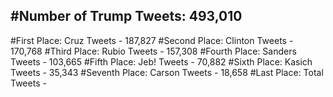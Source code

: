 #Number of Trump Tweets: 493,010
---
#First Place: Cruz Tweets - 187,827
#Second Place: Clinton Tweets - 170,768
#Third Place: Rubio Tweets - 157,308
#Fourth Place: Sanders Tweets - 103,665
#Fifth Place: Jeb! Tweets - 70,882
#Sixth Place: Kasich Tweets - 35,343
#Seventh Place: Carson Tweets - 18,658
#Last Place: Total Tweets -  
